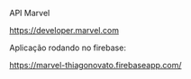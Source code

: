 API Marvel

https://developer.marvel.com


Aplicação rodando no firebase:

https://marvel-thiagonovato.firebaseapp.com/
